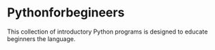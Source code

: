 # Pythonforbegineers
This collection of introductory Python programs is designed to educate beginners the language.
